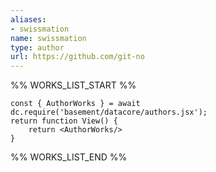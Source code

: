 ```yaml
---
aliases:
- swissmation
name: swissmation
type: author
url: https://github.com/git-no
---
```



%% WORKS_LIST_START %%

```datacorejsx
const { AuthorWorks } = await dc.require('basement/datacore/authors.jsx');
return function View() {
    return <AuthorWorks/>
}
```
%% WORKS_LIST_END %%